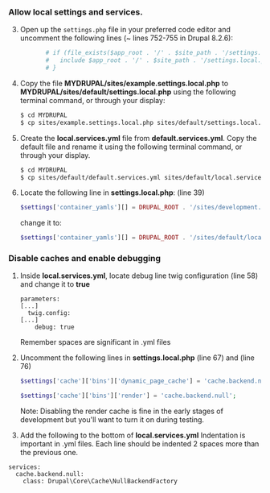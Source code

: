 ### Allow local settings and services.
3. Open up the `settings.php` file in your preferred code editor and uncomment the following lines (~ lines 752-755 in Drupal 8.2.6):

	```php
           # if (file_exists($app_root . '/' . $site_path . '/settings.local.php')) {
           #   include $app_root . '/' . $site_path . '/settings.local.php';
           # }
	```
4. Copy the file **MYDRUPAL/sites/example.settings.local.php** to **MYDRUPAL/sites/default/settings.local.php** using the following terminal command, or through your display:

	```bash
	$ cd MYDRUPAL
	$ cp sites/example.settings.local.php sites/default/settings.local.php
	```

5. Create the **local.services.yml** file from **default.services.yml**. Copy the default file and rename it using the following terminal command, or through your display.
	
	```bash
	$ cd MYDRUPAL
	$ cp sites/default/default.services.yml sites/default/local.services.yml
	```

6. Locate the following line in **settings.local.php**: (line 39)
	
	```php
	$settings['container_yamls'][] = DRUPAL_ROOT . '/sites/development.services.yml';
	```
	
	change it to:
	
	```php
	$settings['container_yamls'][] = DRUPAL_ROOT . '/sites/default/local.services.yml';
	```

### Disable caches and enable debugging

1. Inside **local.services.yml**, locate debug line twig configuration (line 58) and change it to **true**
	
	```
	parameters:
	[...]
	  twig.config:
	[...]
  	    debug: true
	```
	Remember spaces are significant in .yml files
 
2. Uncomment the following lines in **settings.local.php** (line 67) and (line 76)
	
	```php
	$settings['cache']['bins']['dynamic_page_cache'] = 'cache.backend.null';
	```
	```php
	$settings['cache']['bins']['render'] = 'cache.backend.null';
	```
	Note: Disabling the render cache is fine in the early stages of development but you'll want to turn it on during testing.
	
2. Add the following to the bottom of **local.services.yml** Indentation is important in .yml files. Each line should be indented 2 spaces more than the previous one.
	
```
services:
  cache.backend.null:
    class: Drupal\Core\Cache\NullBackendFactory
    
```